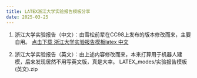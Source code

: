 ```yaml
---
title: LATEX浙江大学实验报告模板分享
date: 2025-03-25
---
```

1. 浙江大学实验报告（中文）：由雪松前辈在CC98上发布的版本修改而来，主要自用。
   [点击下载 浙江大学实验报告模板latex 中文](https://github.com/Niamsa/Niamsa.github.io/blob/my-pages/LATEX_modes/expreport_Chinese.zip)

2. 浙江大学实验报告（英文）：由上述内容修改而来，本来打算用于机器人建模，后来发现居然不用写英文版，真是大幸。
   LATEX_modes/实验报告模板 (英文).zip
   
